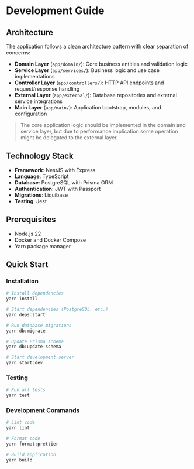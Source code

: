# Development Guide

## Architecture

The application follows a clean architecture pattern with clear separation of concerns:

- **Domain Layer** (`app/domain/`): Core business entities and validation logic
- **Service Layer** (`app/services/`): Business logic and use case implementations
- **Controller Layer** (`app/controllers/`): HTTP API endpoints and request/response handling
- **External Layer** (`app/external/`): Database repositories and external service integrations
- **Main Layer** (`app/main/`): Application bootstrap, modules, and configuration

> The core application logic should be implemented in the domain and service layer, but due to performance implication some operation might be delegated to the external layer.

## Technology Stack

- **Framework**: NestJS with Express
- **Language**: TypeScript
- **Database**: PostgreSQL with Prisma ORM
- **Authentication**: JWT with Passport
- **Migrations**: Liquibase
- **Testing**: Jest

## Prerequisites

- Node.js 22
- Docker and Docker Compose
- Yarn package manager

## Quick Start

### Installation

```bash
# Install dependencies
yarn install

# Start dependencies (PostgreSQL, etc.)
yarn deps:start

# Run database migrations
yarn db:migrate

# Update Prisma schema
yarn db:update-schema

# Start development server
yarn start:dev
```

### Testing

```bash
# Run all tests
yarn test
```

### Development Commands

```bash
# Lint code
yarn lint

# Format code
yarn format:prettier

# Build application
yarn build
```
